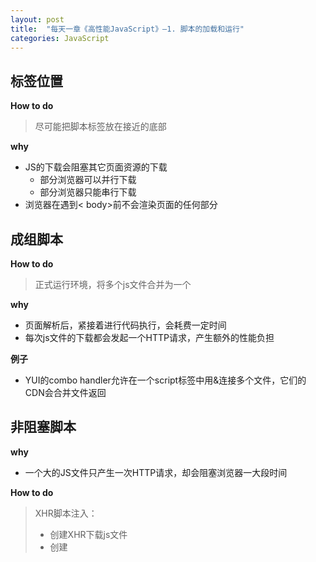 ```yaml
---
layout: post
title:  "每天一章《高性能JavaScript》—1. 脚本的加载和运行"
categories: JavaScript
---
```


## 标签位置

**How to do**
> 尽可能把脚本标签放在接近<body>的底部

**why**
- JS的下载会阻塞其它页面资源的下载
	- 部分浏览器可以并行下载
	- 部分浏览器只能串行下载
- 浏览器在遇到<  body>前不会渲染页面的任何部分

## 成组脚本

**How to do**
> 正式运行环境，将多个js文件合并为一个

**why**
- 页面解析<scirpt>后，紧接着进行代码执行，会耗费一定时间
- 每次js文件的下载都会发起一个HTTP请求，产生额外的性能负担

**例子**
- YUI的combo handler允许在一个script标签中用&连接多个文件，它们的CDN会合并文件返回

## 非阻塞脚本

**why**
- 一个大的JS文件只产生一次HTTP请求，却会阻塞浏览器一大段时间

**How to do**
> XHR脚本注入：
>  - 创建XHR下载js文件
>  - 创建<script>将文件内容注入页面

other:
- 延期脚本：使用defer，兼容性差
- 动态脚本加载
	- 动态创建script节点
	- FF, Opera, Chrome在节点接收完后发出load事件
	- IE发出readystatechange事件，控制readyState属性
	- 除了FF和Opera，其它浏览器按照服务器返回顺序执行脚本，而不是指定顺序执行脚本